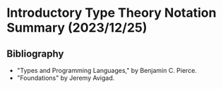 <!-- Copyright (c) 2023 Tobias Briones. All rights reserved. -->
<!-- SPDX-License-Identifier: CC-BY-4.0 -->
<!-- This file is part of https://github.com/tobiasbriones/blog -->

# Introductory Type Theory Notation Summary (2023/12/25)

## Bibliography

- "Types and Programming Languages," by Benjamin C. Pierce.
- "Foundations" by Jeremy Avigad.

